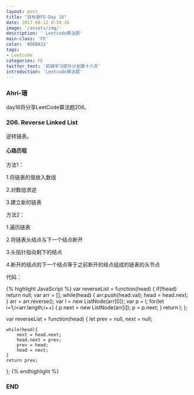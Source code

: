 ```yaml
---
layout: post
title: "目标是FE-Day 16"
date: 2017-08-12 0:34:26
image: '/assets/img/'
description: ' Leetcode算法题'
main-class: 'FE'
color: '#D6BA32'
tags:
- Leetcode
categories: FE
twitter_text: '前端学习提升计划第十六天'
introduction: 'Leetcode算法题'
---
```


### Ahri-珊

day16将分享LeetCode算法题206。

### 206. Reverse Linked List

逆转链表。

#### 心路历程

方法1：

1.将链表的值放入数组

 2.对数组求逆
 
 3.建立新的链表
 
 方法2：
 
 1.遍历链表
 
2.将链表头结点与下一个结点断开

3.头指针指向剩下的结点

4.断开的结点的下一个结点等于之前断开的结点组成的链表的头节点
 
代码：

{% highlight JavaScript %}
var reverseList = function(head) {
    if(!head)
        return null;
    var arr = [];
    while(head)
        {
            arr.push(head.val);
            head = head.next;
        }
    arr = arr.reverse();
    var l = new ListNode(arr[0]);
    var p = l;
    for(let i=1;i<arr.length;i++)
        {
            p.next = new ListNode(arr[i]);
            p = p.next;
        }
    return l;
};

var reverseList = function(head) {
    let prev = null, next = null;
    
    while(head){
        next = head.next;
        head.next = prev;
        prev = head;
        head = next;
    }
    return prev;
};
{% endhighlight %}

### END